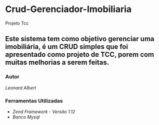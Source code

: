 Crud-Gerenciador-Imobiliaria
============================

Projeto Tcc

## Este sistema tem como objetivo gerenciar uma imobiliária, é um CRUD simples que foi apresentado como projeto de TCC, porem com muitas melhorias a serem feitas.

### Autor
 _Leonard Albert_

### Ferramentas Utilizadas
 * _Zend Framework - Versão 1.12_
 * _Banco Mysql_


